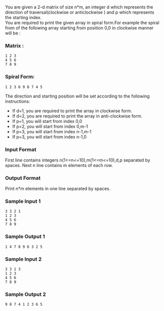 You are given a 2-d matrix of size n*m, an integer d which represents the direction of traversal(clockwise or anticlockwise ) and p which represents the starting index.  
You are required to print the given array in spiral  form.For example  the spiral from of the following array starting from position 0,0 in clockwise manner will be :
### Matrix : 
```
1 2 3
4 5 6
7 8 9
```
### Spiral Form: 
```
1 2 3 6 9 8 7 4 5
```
 The direction and starting position will be set according to the following instructions:
* If d=1, you are required to print the array in clockwise form.
* If d=2, you are required to print the array in anti-clockwise form.
* If p=1, you will start from index 0,0
* If p=2, you will start from index 0,m-1
* If p=3, you will start from index n-1,m-1
* If p=3, you will start from index n-1,0
### Input Format
First line contains integers n(1<=n<=10),m(1<=m<=10),d,p separated by spaces.
Next n line contains m elements of each row.

### Output Format
Print n*m elements in one line separated by spaces.

### Sample Input 1
```
3 3 2 1
1 2 3
4 5 6
7 8 9
```

### Sample Output 1
```
1 4 7 8 9 6 3 2 5
```

### Sample Input 2
```
3 3 1 3
1 2 3
4 5 6
7 8 9
```

### Sample Output 2
```
9 8 7 4 1 2 3 6 5
```




